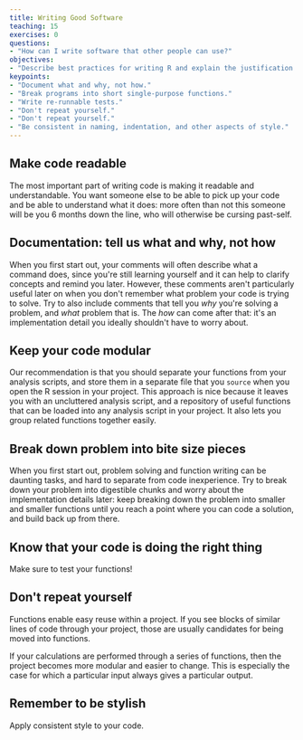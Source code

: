 ```yaml
---
title: Writing Good Software
teaching: 15
exercises: 0
questions:
- "How can I write software that other people can use?"
objectives:
- "Describe best practices for writing R and explain the justification for each."
keypoints:
- "Document what and why, not how."
- "Break programs into short single-purpose functions."
- "Write re-runnable tests."
- "Don't repeat yourself."
- "Don't repeat yourself."
- "Be consistent in naming, indentation, and other aspects of style."
---
```


## Make code readable

The most important part of writing code is making it readable and understandable.
You want someone else to be able to pick up your code and be able to understand
what it does: more often than not this someone will be you 6 months down the line,
who will otherwise be cursing past-self.

## Documentation: tell us what and why, not how

When you first start out, your comments will often describe what a command does,
since you're still learning yourself and it can help to clarify concepts and
remind you later. However, these comments aren't particularly useful later on
when you don't remember what problem your code is trying to solve. Try to also
include comments that tell you *why* you're solving a problem, and *what* problem
that is. The *how* can come after that: it's an implementation detail you ideally
shouldn't have to worry about.

## Keep your code modular

Our recommendation is that you should separate your functions from your analysis
scripts, and store them in a separate file that you `source` when you open the R
session in your project. This approach is nice because it leaves you with an
uncluttered analysis script, and a repository of useful functions that can be
loaded into any analysis script in your project. It also lets you group related
functions together easily.

## Break down problem into bite size pieces

When you first start out, problem solving and function writing can be daunting
tasks, and hard to separate from code inexperience. Try to break down your
problem into digestible chunks and worry about the implementation details later:
keep breaking down the problem into smaller and smaller functions until you
reach a point where you can code a solution, and build back up from there.

## Know that your code is doing the right thing

Make sure to test your functions!

## Don't repeat yourself

Functions enable easy reuse within a project. If you see blocks of similar
lines of code through your project, those are usually candidates for being
moved into functions.

If your calculations are performed through a series of functions, then the
project becomes more modular and easier to change. This is especially the case
for which a particular input always gives a particular output.

## Remember to be stylish

Apply consistent style to your code.
